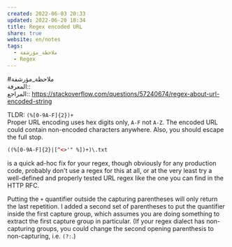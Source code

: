```yaml
---  
created: 2022-06-03 20:33  
updated: 2022-06-20 18:34  
title: Regex encoded URL  
share: true  
website: en/notes  
tags:  
  - ملاحظة_مؤرشفة  
  - Regex  
---  
```

  
  
  
#ملاحظة_مؤرشفة  
المعرفة:: [](Regex)  
المراجع:: https://stackoverflow.com/questions/57240674/regex-about-url-encoded-string  
  
TLDR: `(%[0-9A-F]{2})+`  
Proper URL encoding uses hex digits only, `A-F` not `A-Z`. The encoded URL could contain non-encoded characters anywhere. Also, you should escape the full stop.  
  
```xml  
((%[0-9A-F]{2}|[^<>'" %])+)\.txt  
```  
  
is a quick ad-hoc fix for your regex, though obviously for any production code, probably don't use a regex for this at all, or at the very least try a well-defined and properly tested URL regex like the one you can find in the HTTP RFC.  
  
Putting the `+` quantifier outside the capturing parentheses will only return the last repetition. I added a second set of parentheses to put the quantifier inside the first capture group, which assumes you are doing something to extract the first capture group in particular. (If your regex dialect has non-capturing groups, you could change the second opening parenthesis to non-capturing, i.e. `(?:`.)  
